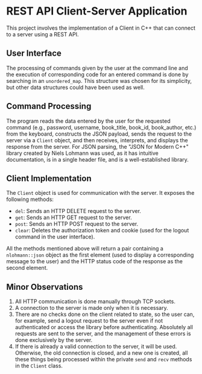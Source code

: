 # REST API Client-Server Application

This project involves the implementation of a Client in C++ that can connect to a server using a REST API.

## User Interface

The processing of commands given by the user at the command line and the execution of corresponding code for an entered command is done by searching in an `unordered_map`. This structure was chosen for its simplicity, but other data structures could have been used as well.

## Command Processing

The program reads the data entered by the user for the requested command (e.g., password, username, book_title, book_id, book_author, etc.) from the keyboard, constructs the JSON payload, sends the request to the server via a `Client` object, and then receives, interprets, and displays the response from the server. For JSON parsing, the "JSON for Modern C++" library created by Niels Lohmann was used, as it has intuitive documentation, is in a single header file, and is a well-established library.

## Client Implementation

The `Client` object is used for communication with the server. It exposes the following methods:

- `del`: Sends an HTTP DELETE request to the server.
- `get`: Sends an HTTP GET request to the server.
- `post`: Sends an HTTP POST request to the server.
- `clear`: Deletes the authorization token and cookie (used for the logout command in the user interface).

All the methods mentioned above will return a pair containing a `nlohmann::json` object as the first element (used to display a corresponding message to the user) and the HTTP status code of the response as the second element.

## Minor Observations

1. All HTTP communication is done manually through TCP sockets.
2. A connection to the server is made only when it is necessary.
3. There are no checks done on the client related to state, so the user can, for example, send a logout request to the server even if not authenticated or access the library before authenticating. Absolutely all requests are sent to the server, and the management of these errors is done exclusively by the server.
4. If there is already a valid connection to the server, it will be used. Otherwise, the old connection is closed, and a new one is created, all these things being processed within the private `send` and `recv` methods in the `Client` class.
